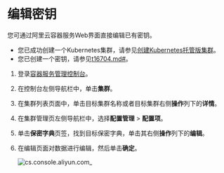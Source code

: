 # 编辑密钥

您可通过阿里云容器服务Web界面直接编辑已有密钥。

-   您已成功创建一个Kubernetes集群，请参见[创建Kubernetes托管版集群](/cn.zh-CN/Kubernetes集群用户指南/集群/创建集群/创建Kubernetes托管版集群.md)。
-   您已创建一个密钥，请参见[t16704.md\#](/cn.zh-CN/Kubernetes集群用户指南/应用/配置项及密钥/创建密钥.md)。

1.  登录[容器服务管理控制台](https://cs.console.aliyun.com)。

2.  在控制台左侧导航栏中，单击**集群**。

3.  在集群列表页面中，单击目标集群名称或者目标集群右侧**操作**列下的**详情**。

4.  在集群管理页左侧导航栏中，选择**配置管理** \> **配置项**。

5.  单击**保密字典**页签，找到目标保密字典，单击其右侧**操作**列下的**编辑**。

6.  在编辑页面对数据进行编辑，然后单击**确定**。

    ![cs.console.aliyun.com_](https://static-aliyun-doc.oss-accelerate.aliyuncs.com/assets/img/zh-CN/1585659951/p98926.png)


